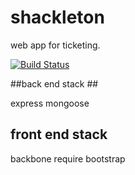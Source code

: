# shackleton #
web app for ticketing.

[![Build Status](https://travis-ci.org/DoctorCobweb/shackleton.png)](https://travis-ci.org/DoctorCobweb/shackleton)


##back end stack ##

express
mongoose

## front end stack ##

backbone
require
bootstrap
